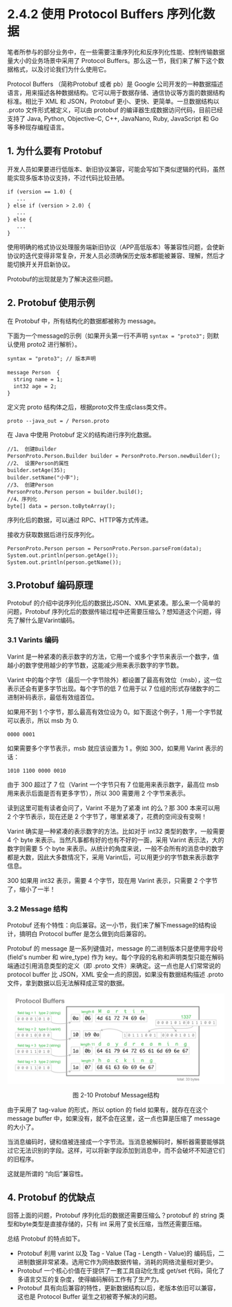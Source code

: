 # 2.4.2 使用 Protocol Buffers 序列化数据

笔者所参与的部分业务中，在一些需要注重序列化和反序列化性能、控制传输数据量大小的业务场景中采用了 Protocol Buffers。那么这一节，我们来了解下这个数据格式，以及讨论我们为什么使用它。

Protocol Buffers （简称Protobuf 或者 pb）是 Google 公司开发的一种数据描述语言，用来描述各种数据结构。它可以用于数据存储、通信协议等方面的数据结构标准。相比于 XML 和 JSON，Protobuf 更小、更快、更简单。一旦数据结构以 .proto 文件形式被定义，可以由 protobuf 的编译器生成数据访问代码，目前已经支持了 Java, Python, Objective-C, C++, JavaNano, Ruby, JavaScript 和 Go 等多种现存编程语言。

## 1. 为什么要有 Protobuf

开发人员如果要进行低版本、新旧协议兼容，可能会写如下类似逻辑的代码，虽然能实现多版本协议支持，不过代码比较丑陋。

```
if (version == 1.0) {
   ...
} else if (version > 2.0) {
   ...
} else {
   ...
}
```
使用明确的格式协议处理服务端新旧协议（APP高低版本）等兼容性问题，会使新协议的迭代变得非常复杂，开发人员必须确保历史版本都能被兼容、理解，然后才能切换开关开启新协议。

Protobuf的出现就是为了解决这些问题。

## 2. Protobuf 使用示例 

在 Protobuf 中，所有结构化的数据都被称为 message。

下面为一个message的示例（如果开头第一行不声明 `syntax = "proto3";` 则默认使用 proto2 进行解析）。

```
syntax = "proto3"; // 版本声明

message Person  { 
  string name = 1;
  int32 age = 2;
}  
```

定义完 proto 结构体之后，根据proto文件生成class类文件。

```
proto --java_out = / Person.proto
```

在 Java 中使用 Protobuf 定义的结构进行序列化数据。

```
//1、 创建Builder
PersonProto.Person.Builder builder = PersonProto.Person.newBuilder();
//2、 设置Person的属性
builder.setAge(35);
builder.setName("小李");
//3、 创建Person
PersonProto.Person person = builder.build();
//4、序列化
byte[] data = person.toByteArray();
```
序列化后的数据，可以通过 RPC、HTTP等方式传递。

接收方获取数据后进行反序列化。
```
PersonProto.Person person = PersonProto.Person.parseFrom(data);
System.out.println(person.getAge());
System.out.println(person.getName());
```

## 3.Protobuf 编码原理

Protobuf 的介绍中说序列化后的数据比JSON、XML更紧凑。那么来一个简单的问题，Protobuf 序列化后的数据传输过程中还需要压缩么？想知道这个问题，得先了解什么是Varint编码。

### 3.1 Varints 编码

Varint 是一种紧凑的表示数字的方法，它用一个或多个字节来表示一个数字，值越小的数字使用越少的字节数，这能减少用来表示数字的字节数。

Varint 中的每个字节（最后一个字节除外）都设置了最高有效位（msb），这一位表示还会有更多字节出现。每个字节的低 7 位用于以 7 位组的形式存储数字的二进制补码表示，最低有效组首位。

如果用不到 1 个字节，那么最高有效位设为 0。如下面这个例子，1 用一个字节就可以表示，所以 msb 为 0.

```
0000 0001
```
如果需要多个字节表示，msb 就应该设置为 1 。例如 300，如果用 Varint 表示的话：
```
1010 1100 0000 0010
```

由于 300 超过了 7 位（Varint 一个字节只有 7 位能用来表示数字，最高位 msb 用来表示后面是否有更多字节），所以 300 需要用 2 个字节来表示。

读到这里可能有读者会问了，Varint 不是为了紧凑 int 的么？那 300 本来可以用 2 个字节表示，现在还是 2 个字节了，哪里紧凑了，花费的空间没有变啊！

Varint 确实是一种紧凑的表示数字的方法。比如对于 int32 类型的数字，一般需要 4 个 byte 来表示。当然凡事都有好的也有不好的一面，采用 Varint 表示法，大的数字则需要 5 个 byte 来表示。从统计的角度来说，一般不会所有的消息中的数字都是大数，因此大多数情况下，采用 Varint后，可以用更少的字节数来表示数字信息。

300 如果用 int32 表示，需要 4 个字节，现在用 Varint 表示，只需要 2 个字节了，缩小了一半！

### 3.2 Message 结构

Protobuf 还有个特性：向后兼容。这一小节，我们来了解下message的结构设计，搞明白 Protocol buffer 是怎么做到向后兼容的。

Protobuf 的 message 是一系列键值对，message 的二进制版本只是使用字段号(field's number 和 wire_type) 作为 key。每个字段的名称和声明类型只能在解码端通过引用消息类型的定义（即 .proto 文件）来确定。这一点也是人们常常说的 protocol buffer 比 JSON，XML 安全一点的原因，如果没有数据结构描述 .proto 文件，拿到数据以后无法解释成正常的数据。

<div  align="center">
	<img src="../assets/protobuf_example.png" width = "650"  align=center />
	<p>图 2-10 Protobuf Message结构</p>
</div> 

由于采用了 tag-value 的形式，所以 option 的 field 如果有，就存在在这个 message buffer 中，如果没有，就不会在这里，这一点也算是压缩了 message 的大小了。

当消息编码时，键和值被连接成一个字节流。当消息被解码时，解析器需要能够跳过它无法识别的字段。这样，可以将新字段添加到消息中，而不会破坏不知道它们的旧程序。

这就是所谓的 “向后”兼容性。

## 4. Protobuf 的优缺点

回答上面的问题，Protobuf 序列化后的数据还需要压缩么？protobuf 的 string 类型和byte类型是直接存储的，只有 int 采用了变长压缩，当然还需要压缩。

总结 Protobuf 的特点如下。

- Protobuf 利用 varint 以及 Tag - Value (Tag - Length - Value)的 编码后，二进制数据非常紧凑。选用它作为网络数据传输，消耗的网络流量相对更少。
- Protobuf 一个核心价值在于提供了一套工具自动化生成 get/set 代码，简化了多语言交互的复杂度，使得编码解码工作有了生产力。
- Protobuf 具有向后兼容的特性，更新数据结构以后，老版本依旧可以兼容，这也是 Protocol Buffer 诞生之初被寄予解决的问题。